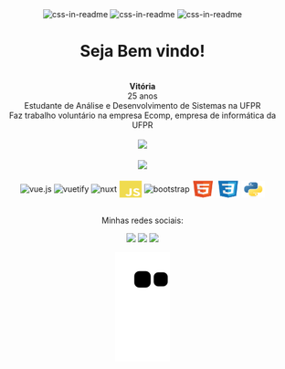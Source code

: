 

<div align="center">
    <img src="https://i.imgur.com/gOGpI4p.png" width="100" height="100" alt="css-in-readme">
     <img src="https://i.imgur.com/R18U3uy.png" width="100" height="100" alt="css-in-readme">
    <img src="https://i.imgur.com/NM2jHLL.png" width="100" height="100" alt="css-in-readme">
  <h1>Seja Bem vindo!</h1>
<div>
</div>
    <br><strong>Vitória</strong>
<br>25 anos
<br>Estudante de Análise e Desenvolvimento de Sistemas na UFPR
<br>Faz trabalho voluntário na empresa Ecomp, empresa de informática da UFPR
</br>

  <br>
    <img height="180em" src="https://github-readme-stats.vercel.app/api?username=vihari2&show_icons=true&theme=vue-dark&include_all_commits=true&count_private=true"/>
    <br>
    <br>
     <img height="180em" src="https://github-readme-stats.vercel.app/api/top-langs/?username=vihari2&layout=compact&langs_count=7&theme=vue-dark"/>

<div style="display: inline_block"><br>
  <img align="center" alt="vue.js" height="30" width="40" src="https://cdn.jsdelivr.net/gh/devicons/devicon/icons/vuejs/vuejs-original.svg">
  <img align="center" alt="vuetify" height="30" width="40" src="https://cdn.jsdelivr.net/gh/devicons/devicon/icons/vuetify/vuetify-original.svg">
  <img align="center" alt="nuxt" height="30" width="40" src="https://cdn.jsdelivr.net/gh/devicons/devicon/icons/nuxtjs/nuxtjs-original.svg">
  <img align="center" alt="Js" height="30" width="40" src="https://raw.githubusercontent.com/devicons/devicon/master/icons/javascript/javascript-plain.svg">
  <img align="center" alt="bootstrap" height="30" width="40" src="https://cdn.jsdelivr.net/gh/devicons/devicon/icons/bootstrap/bootstrap-original.svg">
  <img align="center" alt="HTML" height="30" width="40" src="https://raw.githubusercontent.com/devicons/devicon/master/icons/html5/html5-original.svg">
  <img align="center" alt="CSS" height="30" width="40" src="https://raw.githubusercontent.com/devicons/devicon/master/icons/css3/css3-original.svg">
  <img align="center" alt="Python" height="30" width="40" src="https://raw.githubusercontent.com/devicons/devicon/master/icons/python/python-original.svg">
</div>
<br>
<div>
  <p> Minhas redes sociais: </p>
   <a href="https://www.linkedin.com/in/vih-freitasm/" target="_blank"><img src="https://img.shields.io/badge/-LinkedIn-%230077B5?style=for-the-badge&logo=linkedin&logoColor=white" target="_blank"></a> 
  <a href="https://www.instagram.com/viceek/" target="_blank"><img src="https://img.shields.io/badge/-Instagram-%23E4405F?style=for-the-badge&logo=instagram&logoColor=white" target="_blank"></a> 
  <a href="https://gitlab.com/freitasvitoria712" target="_blank"><img src="https://img.shields.io/badge/-gitlab-%BD942D?style=for-the-badge&logo=gitlab&logoColor=white" target="_blank"></a> 
</div>


![snake gif](https://github.com/vihari2/vihari2/blob/output/github-contribution-grid-snake.svg)


